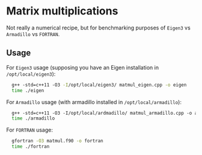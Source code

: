 Matrix multiplications
=================

Not really a numerical recipe, but for benchmarking purposes of `Eigen3` vs `Armadillo` vs `FORTRAN`.

## Usage

For `Eigen3` usage (supposing you have an Eigen installation in `/opt/local/eigen3`):

```sh
  g++ -std=c++11 -O3 -I/opt/local/eigen3/ matmul_eigen.cpp -o eigen
  time ./eigen
```

For `Armadillo` usage (with armadillo installed in `/opt/local/armadillo`):

```sh
  g++ -std=c++11 -O3 -I/opt/local/ardmadillo/ matmul_armadillo.cpp -o armadillo
  time ./armadillo
```

For `FORTRAN` usage:

```sh
  gfortran -O3 matmul.f90 -o fortran
  time ./fortran
```
